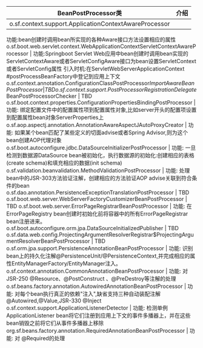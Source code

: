 BeanPostProcessor类 |  介绍
--- | ---
o.sf.context.support.ApplicationContextAwareProcessor |	
功能:bean创建时调用bean所实现的各种Aware接口方法设置相应的属性
o.sf.boot.web.servlet.context.WebApplicationContextServletContextAwareProcessor |	功能:Springboot Servlet Web应用中bean创建时调用bean实现的ServletContextAware或者ServletConfigAware接口为bean设置ServletContext或者ServletConfig属性 引入时机:在ServletWebServerApplicationContext #postProcessBeanFactory中登记到应用上下文
o.sf.context.annotation.ConfigurationClassPostProcessor$ImportAwareBeanPostProcessor |	TBD
o.sf.context.support.PostProcessorRegistrationDelegate$BeanPostProcessorChecker	| TBD
o.sf.boot.context.properties.ConfigurationPropertiesBindingPostProcessor	| 功能: 绑定配置文件中的配置属性项到配置属性对象,比如server开头的配置项设置到配置属性bean对象ServerProperties上
o.sf.aop.aspectj.annotation.AnnotationAwareAspectJAutoProxyCreator	| 功能: 如果某个bean匹配了某些定义的切面advise或者Spring Advisor,则为这个bean创建AOP代理对象
o.sf.boot.autoconfigure.jdbc.DataSourceInitializerPostProcessor	| 功能: 一旦检测到数据源DataSource bean被初始化，执行数据源的初始化:创建相应的表格(create schema)和填充相应的数据(init schema)
o.sf.validation.beanvalidation.MethodValidationPostProcessor	| 功能: 处理bean中的JSR-303方法验证注解，创建相应的方法验证AOP advise关联到符合条件的bean
o.sf.dao.annotation.PersistenceExceptionTranslationPostProcessor	| TBD
o.sf.boot.web.server.WebServerFactoryCustomizerBeanPostProcessor	| TBD
o.sf.boot.web.server.ErrorPageRegistrarBeanPostProcessor	| 功能: 在ErrorPageRegistry bean创建时初始化前将容器中的所有ErrorPageRegistrar bean注册进来。
o.sf.boot.autoconfigure.orm.jpa.DataSourceInitializedPublisher	| TBD
o.sf.data.web.config.ProjectingArgumentResolverRegistrar$ProjectingArgumentResolverBeanPostProcessor	| TBD
o.sf.orm.jpa.support.PersistenceAnnotationBeanPostProcessor	| 功能: 识别bean上的持久化注解@PersistenceUnit/@PersistenceContext,并完成相应的属性EntityManagerFactory/EntityManager注入。
o.sf.context.annotation.CommonAnnotationBeanPostProcessor	| 功能: 对JSR-250 @Resource、@PostConstruct 、@PreDestroy等注解的处理
o.sf.beans.factory.annotation.AutowiredAnnotationBeanPostProcessor	| 功能: 对每个bean执行真正的依赖"注入",缺省支持三种自动装配注解@Autowired,@Value,JSR-330 @Inject
o.sf.context.support.ApplicationListenerDetector	| 功能: 检测单例ApplicationListener bean将它们注册到应用上下文的事件多播器上，并在这些bean销毁之前将它们从事件多播器上移除
org.sf.beans.factory.annotation.RequiredAnnotationBeanPostProcessor	| 功能: 对 @Required的处理
